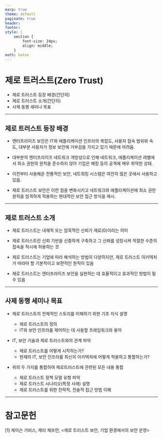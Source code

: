 ```yaml
---
marp: true
theme: default
paginate: true
header:
footer:
style: |
    section {
        font-size: 24px;
        align: middle;
    }
math: katex
---
```


# 제로 트러스트(Zero Trust)

* 제로 트러스트 등장 배경(간단히)
* 제로 트러스트 소개(간단히)
* 사제 동행 세미나 목표

---

## 제로 트러스트 등장 배경

* 엔터프라이즈 보안은 IT와 애플리케이션 인프라의 복잡도, 사용자 접속 범위와 속도, 대부분 사용자가 정보 보안에 거부감을 가지고 있기 때문에 어려움.

* 대부분의 엔터프라이즈 네트워크 개방성으로 인해 네트워크, 애플리케이션 레벨에서 최소 권한의 원칙을 준수하지 않아 기업은 해킹 등의 공격에 매우 취약한 상태.

* 이전부터 사용해온 전통적인 보안, 네트워킹 시스템은 여전히 많은 곳에서 사용하고 있음.

* 제로 트러스트 보안은 이런 점을 변화시키고 네트워크와 애플리케이션에 최소 권한 원칙을 엄격하게 적용하는 현대적인 보안 접근 방식을 제시.

---

## 제로 트러스트 소개

* 제로 트러스트는 내재적 또는 암묵적인 신뢰가 제로(0)이라는 의미

* 제로 트러스트란 신뢰 기반을 신중하게 구축하고 그 신롸를 성장시켜 적절한 수준의 접속을 적시에 허용하는 것

* 제로 트러스트는 기업에 따라 해석하는 방법이 다양하지만, 제로 트러스트 아키텍처가 따라야 할 기본적이고 보편적인 원칙이 있음

* 제로 트러스트는 엔터프라이즈 보안을 실현하는 데 효율적이고 효과적인 방법이 될 수 있음

---

## 사제 동행 세미나 목표

* 제로 트러스트의 전체적인 스토리를 이해하기 위한 기초 지식 설명
  * 제로 트러스트의 정의
  * IT와 보안 인프라를 제어하는 데 사용할 프레임워크와 용어

* IT, 보안 기술과 제로 트러스트와의 관계 파악
  * 제로 트러스트를 어떻게 시작하는가?
  * 현재의 IT, 보안 인프라를 최신의 아키텍처에 어떻게 적용하고 통합하는가?

* 위의 두 가지를 통합하여 제로트러스트에 관련된 모든 내용 통합
  * 제로 트러스트 정책 모델 유형 파악
  * 제로 트러스트 시나리오(특정 사례) 설명
  * 제로 트러스트를 위한 전략적, 전술적 접근 방법 이해

---

# 참고문헌

[1] 제이슨 가비스, 제리 체프먼, <제로 트러스트 보안, 기업 환경에서의 보안 운영>